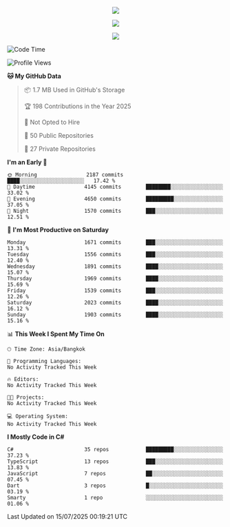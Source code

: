 <p align="center">
  <a href="say-hi.gif"> 
    <img align="center" src="say-hi.gif"/>
  </a>
</p>
<p align="center">
  <a href="https://github.com/htthinh1999">
    <img align="center" src="https://github-readme-stats-kappa-pink.vercel.app/api?username=htthinh1999&show_icons=true&count_private=true&theme=dracula"/>
  </a>
</p>
<p align="center">
  <a href="https://github.com/htthinh1999">
    <img src="https://github-readme-stats-kappa-pink.vercel.app/api/top-langs/?username=htthinh1999&layout=compact&langs_count=6&count_private=true&hide=tsql,hlsl,glsl,shaderlab&theme=dracula"/>
  </a>
</p>

<!--START_SECTION:waka-->
![Code Time](http://img.shields.io/badge/Code%20Time-0%20secs-blue)

![Profile Views](http://img.shields.io/badge/Profile%20Views-1-blue)

**🐱 My GitHub Data** 

> 📦 1.7 MB Used in GitHub's Storage 
 > 
> 🏆 198 Contributions in the Year 2025
 > 
> 🚫 Not Opted to Hire
 > 
> 📜 50 Public Repositories 
 > 
> 🔑 27 Private Repositories 
 > 
**I'm an Early 🐤** 

```text
🌞 Morning                2187 commits        ████░░░░░░░░░░░░░░░░░░░░░   17.42 % 
🌆 Daytime                4145 commits        ████████░░░░░░░░░░░░░░░░░   33.02 % 
🌃 Evening                4650 commits        █████████░░░░░░░░░░░░░░░░   37.05 % 
🌙 Night                  1570 commits        ███░░░░░░░░░░░░░░░░░░░░░░   12.51 % 
```
📅 **I'm Most Productive on Saturday** 

```text
Monday                   1671 commits        ███░░░░░░░░░░░░░░░░░░░░░░   13.31 % 
Tuesday                  1556 commits        ███░░░░░░░░░░░░░░░░░░░░░░   12.40 % 
Wednesday                1891 commits        ████░░░░░░░░░░░░░░░░░░░░░   15.07 % 
Thursday                 1969 commits        ████░░░░░░░░░░░░░░░░░░░░░   15.69 % 
Friday                   1539 commits        ███░░░░░░░░░░░░░░░░░░░░░░   12.26 % 
Saturday                 2023 commits        ████░░░░░░░░░░░░░░░░░░░░░   16.12 % 
Sunday                   1903 commits        ████░░░░░░░░░░░░░░░░░░░░░   15.16 % 
```


📊 **This Week I Spent My Time On** 

```text
🕑︎ Time Zone: Asia/Bangkok

💬 Programming Languages: 
No Activity Tracked This Week

🔥 Editors: 
No Activity Tracked This Week

🐱‍💻 Projects: 
No Activity Tracked This Week

💻 Operating System: 
No Activity Tracked This Week
```

**I Mostly Code in C#** 

```text
C#                       35 repos            █████████░░░░░░░░░░░░░░░░   37.23 % 
TypeScript               13 repos            ███░░░░░░░░░░░░░░░░░░░░░░   13.83 % 
JavaScript               7 repos             ██░░░░░░░░░░░░░░░░░░░░░░░   07.45 % 
Dart                     3 repos             █░░░░░░░░░░░░░░░░░░░░░░░░   03.19 % 
Smarty                   1 repo              ░░░░░░░░░░░░░░░░░░░░░░░░░   01.06 % 
```




 Last Updated on 15/07/2025 00:19:21 UTC
<!--END_SECTION:waka-->
